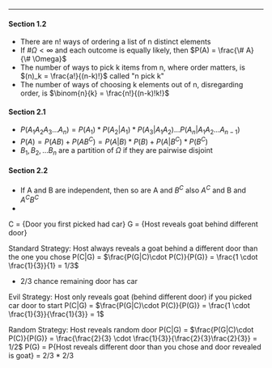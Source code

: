 ***

#### Section 1.2
* There are n! ways of ordering a list of n distinct elements
* If $\# \Omega \lt \infty$ and each outcome is equally likely, then $P(A) = \frac{\# A}{\# \Omega}$
* The number of ways to pick k items from n, where order matters, is $(n)_k = \frac{a!}{(n-k)!}$ called "n pick k"
* The number of ways of choosing k elements out of n, disregarding order, is $\binom{n}{k} = \frac{n!}{(n-k)!k!}$

#### Section 2.1
* $P(A_1 A_2 A_3 ... A_n) = P(A_1) * P(A_2 | A_1) * P(A_3|A_1 A_2) ... P(A_n|A_1 A_2 ... A_{n-1})$
* $P(A) = P(AB) + P(AB^C) = P(A|B) * P(B) + P(A|B^C) * P(B^C)$
* $B_1, B_2, ... B_n$ are a partition of $\Omega$ if they are pairwise disjoint

#### Section 2.2
* If A and B are independent, then so are A and $B^C$ also $A^C$ and B and $A^C B^C$
* 

C = {Door you first picked had car}
G = {Host reveals goat behind different door}

Standard Strategy: Host always reveals a goat behind a different door than the one you chose
P(C|G) = $\frac{P(G|C)\cdot P(C)}{P(G)} = \frac{1 \cdot \frac{1}{3}}{1} = 1/3$
* 2/3 chance remaining door has car

Evil Strategy: Host only reveals goat (behind different door) if you picked car door to start
P(C|G) = $\frac{P(G|C)\cdot P(C)}{P(G)} = \frac{1 \cdot \frac{1}{3}}{\frac{1}{3}} = 1$

Random Strategy: Host reveals random door
P(C|G) = $\frac{P(G|C)\cdot P(C)}{P(G)} = \frac{\frac{2}{3} \cdot \frac{1}{3}}{\frac{2}{3}\frac{2}{3}} = 1/2$
P(G) = P{Host reveals different door than you chose and door revealed is goat} = 2/3 * 2/3

